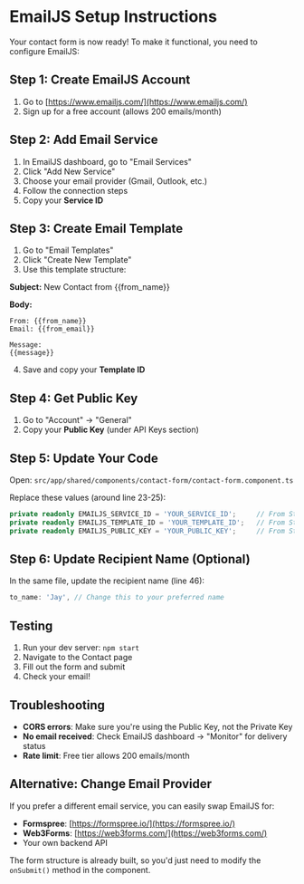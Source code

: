 # EmailJS Setup Instructions

Your contact form is now ready! To make it functional, you need to configure EmailJS:

## Step 1: Create EmailJS Account
1. Go to [https://www.emailjs.com/](https://www.emailjs.com/)
2. Sign up for a free account (allows 200 emails/month)

## Step 2: Add Email Service
1. In EmailJS dashboard, go to "Email Services"
2. Click "Add New Service"
3. Choose your email provider (Gmail, Outlook, etc.)
4. Follow the connection steps
5. Copy your **Service ID**

## Step 3: Create Email Template
1. Go to "Email Templates"
2. Click "Create New Template"
3. Use this template structure:

**Subject:** New Contact from {{from_name}}

**Body:**
```
From: {{from_name}}
Email: {{from_email}}

Message:
{{message}}
```

4. Save and copy your **Template ID**

## Step 4: Get Public Key
1. Go to "Account" → "General"
2. Copy your **Public Key** (under API Keys section)

## Step 5: Update Your Code
Open: `src/app/shared/components/contact-form/contact-form.component.ts`

Replace these values (around line 23-25):
```typescript
private readonly EMAILJS_SERVICE_ID = 'YOUR_SERVICE_ID';     // From Step 2
private readonly EMAILJS_TEMPLATE_ID = 'YOUR_TEMPLATE_ID';   // From Step 3
private readonly EMAILJS_PUBLIC_KEY = 'YOUR_PUBLIC_KEY';     // From Step 4
```

## Step 6: Update Recipient Name (Optional)
In the same file, update the recipient name (line 46):
```typescript
to_name: 'Jay', // Change this to your preferred name
```

## Testing
1. Run your dev server: `npm start`
2. Navigate to the Contact page
3. Fill out the form and submit
4. Check your email!

## Troubleshooting
- **CORS errors**: Make sure you're using the Public Key, not the Private Key
- **No email received**: Check EmailJS dashboard → "Monitor" for delivery status
- **Rate limit**: Free tier allows 200 emails/month

## Alternative: Change Email Provider
If you prefer a different email service, you can easily swap EmailJS for:
- **Formspree**: [https://formspree.io/](https://formspree.io/)
- **Web3Forms**: [https://web3forms.com/](https://web3forms.com/)
- Your own backend API

The form structure is already built, so you'd just need to modify the `onSubmit()` method in the component.

